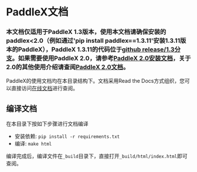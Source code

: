 # PaddleX文档


### 本文档仅适用于PaddleX 1.3版本，使用本文档请确保安装的paddlex<2.0（例如通过'pip install paddlex==1.3.11'安装1.3.11版本的PaddleX），PaddleX 1.3.11的代码位于[github release/1.3分支](https://github.com/PaddlePaddle/PaddleX/tree/release/1.3)。如果需要使用PaddleX 2.0，请参考[PaddleX 2.0安装文档](https://github.com/PaddlePaddle/PaddleX/tree/release/1.3/docs/install.md)，关于2.0的其他使用介绍请查阅[PaddleX 2.0文档](https://github.com/PaddlePaddle/PaddleX#paddlex-%E4%BD%BF%E7%94%A8%E6%96%87%E6%A1%A3)。


PaddleX的使用文档均在本目录结构下。文档采用Read the Docs方式组织，您可以直接访问[在线文档](https://paddlex.readthedocs.io/zh_CN/release-1.3/)进行查阅。

## 编译文档
在本目录下按如下步骤进行文档编译

- 安装依赖: `pip install -r requirements.txt`
- 编译: `make html`

编译完成后，编译文件在`_build`目录下，直接打开`_build/html/index.html`即可查阅。
